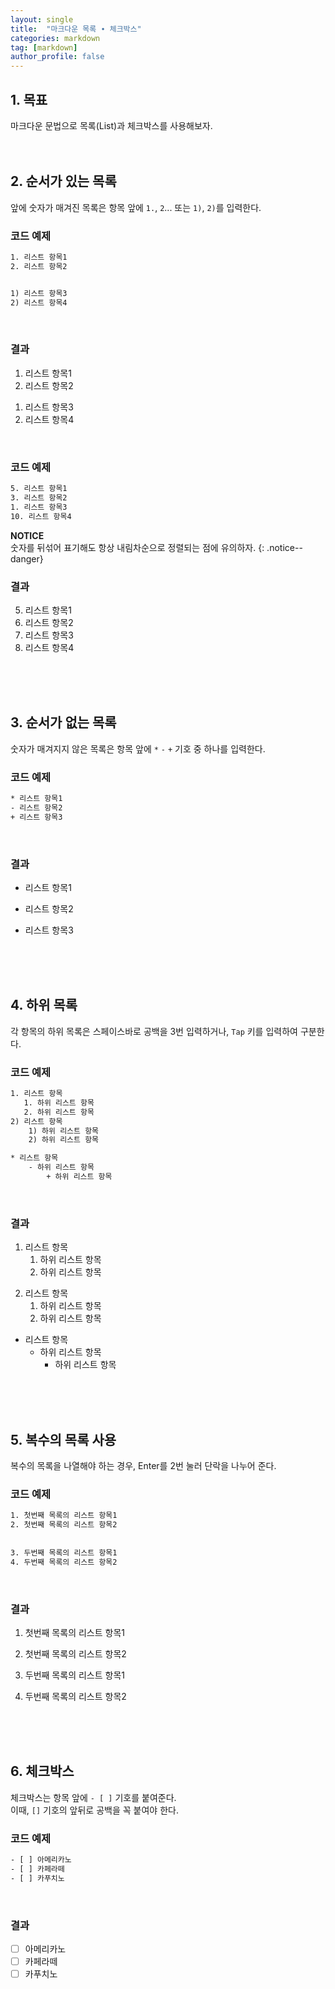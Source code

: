 ```yaml
---
layout: single
title:  "마크다운 목록 ∙ 체크박스"
categories: markdown
tag: [markdown]
author_profile: false
---
```


## 1. 목표
마크다운 문법으로 목록(List)과 체크박스를 사용해보자.
<br>
<br>
<br>



## 2. 순서가 있는 목록
앞에 숫자가 매겨진 목록은 항목 앞에 <code>1.</code>, <code>2</code>... 또는 <code>1)</code>, <code>2)</code>를 입력한다.
<br>

### 코드 예제
```html
1. 리스트 항목1
2. 리스트 항목2


1) 리스트 항목3
2) 리스트 항목4 
```
<br>

### 결과
1. 리스트 항목1
2. 리스트 항목2


1) 리스트 항목3
2) 리스트 항목4 
<br>

### 코드 예제

```html
5. 리스트 항목1
3. 리스트 항목2
1. 리스트 항목3
10. 리스트 항목4 
```

**NOTICE**  
숫자를 뒤섞어 표기해도 항상 내림차순으로 정렬되는 점에 유의하자.
{: .notice--danger}
<br>

### 결과
5. 리스트 항목1
3. 리스트 항목2
1. 리스트 항목3
10. 리스트 항목4 
<br>
<br>
<br>



## 3. 순서가 없는 목록
숫자가 매겨지지 않은 목록은 항목 앞에 <code>*</code> <code>-</code> <code>+</code> 기호 중 하나를 입력한다.
<br>

### 코드 예제
```html
* 리스트 항목1
- 리스트 항목2
+ 리스트 항목3
```
<br>

### 결과
* 리스트 항목1
- 리스트 항목2
+ 리스트 항목3
<br>
<br>
<br>



## 4. 하위 목록
각 항목의 하위 목록은 스페이스바로 공백을 3번 입력하거나, <code>Tap</code> 키를 입력하여 구분한다.
<br>

### 코드 예제
```html
1. 리스트 항목
   1. 하위 리스트 항목
   2. 하위 리스트 항목
2) 리스트 항목
    1) 하위 리스트 항목
    2) 하위 리스트 항목

* 리스트 항목
    - 하위 리스트 항목
        + 하위 리스트 항목
```
<br>

### 결과
1. 리스트 항목
   1. 하위 리스트 항목
   2. 하위 리스트 항목
2) 리스트 항목
    1) 하위 리스트 항목
    2) 하위 리스트 항목

* 리스트 항목
    - 하위 리스트 항목
        + 하위 리스트 항목
<br>
<br>
<br>



## 5. 복수의 목록 사용
복수의 목록을 나열해야 하는 경우, Enter를 2번 눌러 단락을 나누어 준다.
<br>

### 코드 예제
```html
1. 첫번째 목록의 리스트 항목1
2. 첫번째 목록의 리스트 항목2
  
  
3. 두번째 목록의 리스트 항목1
4. 두번째 목록의 리스트 항목2
```
<br>

### 결과
1. 첫번째 목록의 리스트 항목1
2. 첫번째 목록의 리스트 항목2
  
  
3. 두번째 목록의 리스트 항목1
4. 두번째 목록의 리스트 항목2
<br>
<br>
<br>



## 6. 체크박스
체크박스는 항목 앞에 <code>- [ ]</code> 기호를 붙여준다.  
이때, <code>[]</code> 기호의 앞뒤로 공백을 꼭 붙여야 한다.
<br>

### 코드 예제
```html
- [ ] 아메리카노
- [ ] 카페라떼
- [ ] 카푸치노
```
<br>

### 결과
- [ ] 아메리카노
- [ ] 카페라떼
- [ ] 카푸치노
